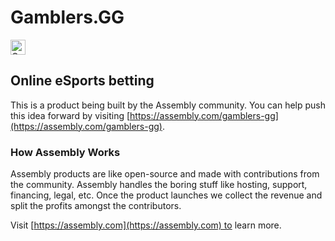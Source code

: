 # Gamblers.GG

<a href="https://assembly.com/gamblers-gg/bounties?utm_campaign=assemblage&utm_source=gamblers-gg&utm_medium=repo_badge"><img src="https://asm-badger.herokuapp.com/gamblers-gg/badges/tasks.svg" height="24px" alt="Open Tasks" /></a>

## Online eSports betting

This is a product being built by the Assembly community. You can help push this idea forward by visiting [https://assembly.com/gamblers-gg](https://assembly.com/gamblers-gg).

### How Assembly Works

Assembly products are like open-source and made with contributions from the community. Assembly handles the boring stuff like hosting, support, financing, legal, etc. Once the product launches we collect the revenue and split the profits amongst the contributors.

Visit [https://assembly.com](https://assembly.com) to learn more.
